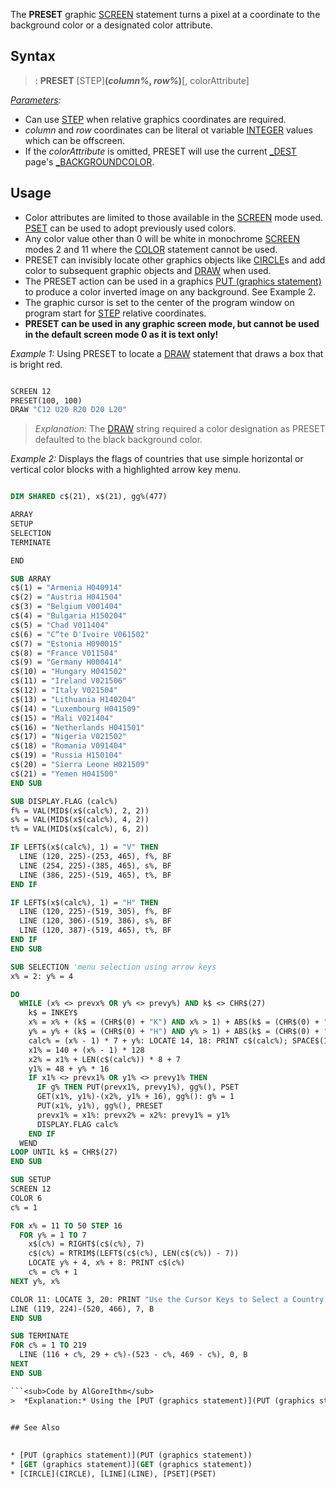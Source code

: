 The **PRESET** graphic [SCREEN](SCREEN) statement turns a pixel at a coordinate to the background color or a designated color attribute.


## Syntax

> : **PRESET** [STEP]**(***column%*, *row%***)**[, colorAttribute]


*[Parameters](Parameters):*
* Can use [STEP](STEP) when relative graphics coordinates are required.
* *column* and *row* coordinates can be literal ot variable [INTEGER](INTEGER) values which can be offscreen. 
* If the *colorAttribute* is omitted, PRESET will use the current [_DEST](_DEST) page's [_BACKGROUNDCOLOR](_BACKGROUNDCOLOR).


## Usage

* Color attributes are limited to those available in the [SCREEN](SCREEN) mode used. [PSET](PSET) can be used to adopt previously used colors.
* Any color value other than 0 will be white in monochrome [SCREEN](SCREEN) modes 2 and 11 where the [COLOR](COLOR) statement cannot be used.
* PRESET can invisibly locate other graphics objects like [CIRCLE](CIRCLE)s and add color to subsequent graphic objects and [DRAW](DRAW) when used.
* The PRESET action can be used in a graphics [PUT (graphics statement)](PUT (graphics statement)) to produce a color inverted image on any background. See Example 2.
* The graphic cursor is set to the center of the program window on program start for [STEP](STEP) relative coordinates.
* **PRESET can be used in any graphic screen mode, but cannot be used in the default screen mode 0 as it is text only!** 


*Example 1:* Using PRESET to locate a [DRAW](DRAW) statement that draws a box that is bright red.

```vb

SCREEN 12
PRESET(100, 100)
DRAW "C12 U20 R20 D20 L20" 

```
> *Explanation:* The [DRAW](DRAW) string required a color designation as PRESET defaulted to the black background color. 



*Example 2:* Displays the flags of countries that use simple horizontal or vertical color blocks with a highlighted arrow key menu.

```vb

DIM SHARED c$(21), x$(21), gg%(477)

ARRAY
SETUP
SELECTION
TERMINATE

END

SUB ARRAY
c$(1) = "Armenia H040914"
c$(2) = "Austria H041504"
c$(3) = "Belgium V001404"
c$(4) = "Bulgaria H150204"
c$(5) = "Chad V011404"
c$(6) = "C“te D'Ivoire V061502"
c$(7) = "Estonia H090015"
c$(8) = "France V011504"
c$(9) = "Germany H000414"
c$(10) = "Hungary H041502"
c$(11) = "Ireland V021506"
c$(12) = "Italy V021504"
c$(13) = "Lithuania H140204"
c$(14) = "Luxembourg H041509"
c$(15) = "Mali V021404"
c$(16) = "Netherlands H041501"
c$(17) = "Nigeria V021502"
c$(18) = "Romania V091404"
c$(19) = "Russia H150104"
c$(20) = "Sierra Leone H021509"
c$(21) = "Yemen H041500"
END SUB

SUB DISPLAY.FLAG (calc%)
f% = VAL(MID$(x$(calc%), 2, 2))
s% = VAL(MID$(x$(calc%), 4, 2))
t% = VAL(MID$(x$(calc%), 6, 2))

IF LEFT$(x$(calc%), 1) = "V" THEN
  LINE (120, 225)-(253, 465), f%, BF
  LINE (254, 225)-(385, 465), s%, BF
  LINE (386, 225)-(519, 465), t%, BF
END IF

IF LEFT$(x$(calc%), 1) = "H" THEN
  LINE (120, 225)-(519, 305), f%, BF
  LINE (120, 306)-(519, 386), s%, BF
  LINE (120, 387)-(519, 465), t%, BF
END IF
END SUB

SUB SELECTION 'menu selection using arrow keys
x% = 2: y% = 4

DO
  WHILE (x% <> prevx% OR y% <> prevy%) AND k$ <> CHR$(27)
    k$ = INKEY$
    x% = x% + (k$ = (CHR$(0) + "K") AND x% > 1) + ABS(k$ = (CHR$(0) + "M") AND x% < 3)
    y% = y% + (k$ = (CHR$(0) + "H") AND y% > 1) + ABS(k$ = (CHR$(0) + "P") AND y% < 7)
    calc% = (x% - 1) * 7 + y%: LOCATE 14, 18: PRINT c$(calc%); SPACE$(10)
    x1% = 140 + (x% - 1) * 128
    x2% = x1% + LEN(c$(calc%)) * 8 + 7
    y1% = 48 + y% * 16
    IF x1% <> prevx1% OR y1% <> prevy1% THEN
      IF g% THEN PUT(prevx1%, prevy1%), gg%(), PSET
      GET(x1%, y1%)-(x2%, y1% + 16), gg%(): g% = 1
      PUT(x1%, y1%), gg%(), PRESET
      prevx1% = x1%: prevx2% = x2%: prevy1% = y1%
      DISPLAY.FLAG calc%
    END IF
  WEND
LOOP UNTIL k$ = CHR$(27)
END SUB

SUB SETUP
SCREEN 12
COLOR 6
c% = 1

FOR x% = 11 TO 50 STEP 16
  FOR y% = 1 TO 7
    x$(c%) = RIGHT$(c$(c%), 7)
    c$(c%) = RTRIM$(LEFT$(c$(c%), LEN(c$(c%)) - 7))
    LOCATE y% + 4, x% + 8: PRINT c$(c%)
    c% = c% + 1
NEXT y%, x%

COLOR 11: LOCATE 3, 20: PRINT "Use the Cursor Keys to Select a Country:"
LINE (119, 224)-(520, 466), 7, B
END SUB

SUB TERMINATE
FOR c% = 1 TO 219
  LINE (116 + c%, 29 + c%)-(523 - c%, 469 - c%), 0, B
NEXT
END SUB

```<sub>Code by AlGoreIthm</sub>
>  *Explanation:* Using the [PUT (graphics statement)](PUT (graphics statement)) PRESET action highlights the menu selection in graphic screen modes by returning a negative image.
 

## See Also
 

* [PUT (graphics statement)](PUT (graphics statement))
* [GET (graphics statement)](GET (graphics statement))
* [CIRCLE](CIRCLE), [LINE](LINE), [PSET](PSET)




